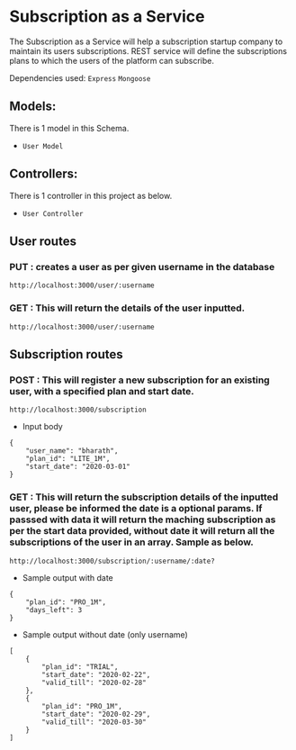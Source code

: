 # Subscription as a Service

The Subscription as a Service will help a subscription startup company to maintain its users subscriptions. REST service will define the subscriptions plans to which the users of the platform can subscribe.

Dependencies used:
`Express`
`Mongoose`

## Models:
There is 1 model in this Schema.
- `User Model`

## Controllers:
There is 1 controller in this project as below.
- `User Controller`

## User routes

### PUT : creates a user as per given username in the database

`http://localhost:3000/user/:username`


### GET : This will return the details of the user inputted.

`http://localhost:3000/user/:username`


## Subscription routes

### POST : This will register a new subscription for an existing user, with a specified plan and start date.

`http://localhost:3000/subscription`

- Input body
```
{ 
    "user_name": "bharath",
    "plan_id": "LITE_1M",  
    "start_date": "2020-03-01" 
}
```

### GET : This will return the subscription details of the inputted user, please be informed the date is a optional params. If passsed with data it will return the maching subscription as per the start data provided, without date it will return all the subscriptions of the user in an array. Sample as below.

`http://localhost:3000/subscription/:username/:date?`

- Sample output with date
```
{ 
    "plan_id": "PRO_1M",
    "days_left": 3 
}
```

- Sample output without date (only username)
```
[
    {
        "plan_id": "TRIAL",
        "start_date": "2020-02-22",
        "valid_till": "2020-02-28"
    },
    {
        "plan_id": "PRO_1M",
        "start_date": "2020-02-29",
        "valid_till": "2020-03-30"
    }
]
```

